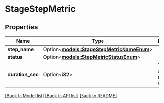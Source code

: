 # StageStepMetric

## Properties

Name | Type | Description | Notes
------------ | ------------- | ------------- | -------------
**step_name** | Option<[**models::StageStepMetricNameEnum**](StageStepMetricNameEnum.md)> |  | [optional]
**status** | Option<[**models::StepMetricStatusEnum**](StepMetricStatusEnum.md)> |  | [optional]
**duration_sec** | Option<**i32**> | The duration of the step in seconds. | [optional]

[[Back to Model list]](../README.md#documentation-for-models) [[Back to API list]](../README.md#documentation-for-api-endpoints) [[Back to README]](../README.md)


